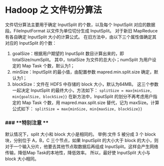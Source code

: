# Hadoop 之 文件切分算法

文件切分算法主要用于确定 InputSplit 的个数，以及每个 InputSplit 对应的数据段。FileInputFormat 以文件为单位切分生成 InputSplit。
对于新旧 MapReduce 有各自确定 InputSplit 大小的计算公式。
在旧方法中，由以下三个属性值确定其对应的 InputSplit 的个数： 
1. goalSize：根据用户期望的 InputSplit 数目计算出来的，即 totalSize/numSplit。 其中，totalSize 为文件的总大小；numSplit 为用户设定的 Map Task 个数，默认为1； 
2. minSize：InputSplit 的最小值，由配置参数 mapred.min.split.size 确定，默认为1； 
3. blockSize：文件在 HDFS 中存储的 block 大小，默认为64MB。
这三个参数一起决定 InputSplit 的最终大小，方法如下：
```splitSize = max{minSize, min{goalSize, blockSize}}```
在新方法中，InputSplit 的划分不再考虑用户指定的 Map Task 个数，用 mapred.max.split.size 替代，记为 maxSize。计算公式如下：
```splitSize = max{minSize, min{maxSize, blockSize}}```




### ###  **特别注意 **

默认情况下，split 大小和 block 大小是相同的。
举例:文件 S 被分成 3 个 block 块，分别位于 A，B，C 三个节点，如果 InputSplit 的大小大于 block 的大小，则对于一个输入分片，他要去其他节点取数据后再组成 InputSplit。这样会产生网络传输，降低Map Task的本地性，降低效率。
所以，最好使 InputSplit 大小与 block 大小相同。



